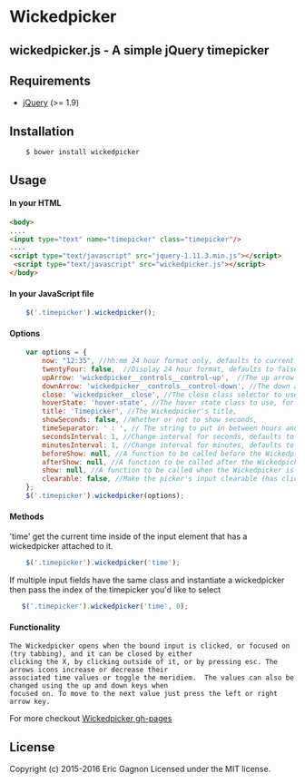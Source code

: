 # Wickedpicker

## wickedpicker.js - A simple jQuery timepicker

## Requirements

* [jQuery](http://jquery.com/download/) (>= 1.9)

## Installation
```shell
    $ bower install wickedpicker
```

## Usage

#### In your HTML
 ```html
 <body>
 ....
 <input type="text" name="timepicker" class="timepicker"/>
 ....
 <script type="text/javascript" src="jquery-1.11.3.min.js"></script>
  <script type="text/javascript" src="wickedpicker.js"></script>
 </body>
 ```

#### In your JavaScript file
 ```javascript
     $('.timepicker').wickedpicker();
 ```

#### Options
```javascript
    var options = {
        now: "12:35", //hh:mm 24 hour format only, defaults to current time
        twentyFour: false,  //Display 24 hour format, defaults to false
        upArrow: 'wickedpicker__controls__control-up',  //The up arrow class selector to use, for custom CSS
        downArrow: 'wickedpicker__controls__control-down', //The down arrow class selector to use, for custom CSS
        close: 'wickedpicker__close', //The close class selector to use, for custom CSS
        hoverState: 'hover-state', //The hover state class to use, for custom CSS
        title: 'Timepicker', //The Wickedpicker's title,
        showSeconds: false, //Whether or not to show seconds,
        timeSeparator: ' : ', // The string to put in between hours and minutes (and seconds)
        secondsInterval: 1, //Change interval for seconds, defaults to 1,
        minutesInterval: 1, //Change interval for minutes, defaults to 1
        beforeShow: null, //A function to be called before the Wickedpicker is shown
        afterShow: null, //A function to be called after the Wickedpicker is closed/hidden
        show: null, //A function to be called when the Wickedpicker is shown
        clearable: false, //Make the picker's input clearable (has clickable "x")
    };
    $('.timepicker').wickedpicker(options);
```

#### Methods

'time' get the current time inside of the input element that has a wickedpicker attached to it.
```javascript
    $('.timepicker').wickedpicker('time');
```

  If multiple input fields have the same class and instantiate a wickedpicker then pass the index of the timepicker
  you'd like to select
 ```javascript
    $('.timepicker').wickedpicker('time', 0);
 ```

#### Functionality
    The Wickedpicker opens when the bound input is clicked, or focused on (try tabbing), and it can be closed by either
    clicking the X, by clicking outside of it, or by pressing esc. The arrows icons increase or decrease their
    associated time values or toggle the meridiem.  The values can also be changed using the up and down keys when
    focused on. To move to the next value just press the left or right arrow key.

For more checkout
[Wickedpicker gh-pages](http://ericjgagnon.github.io/wickedpicker/)

## License

 Copyright (c) 2015-2016 Eric Gagnon Licensed under the MIT license.


